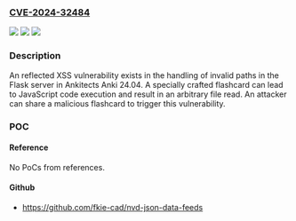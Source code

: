 ### [CVE-2024-32484](https://cve.mitre.org/cgi-bin/cvename.cgi?name=CVE-2024-32484)
![](https://img.shields.io/static/v1?label=Product&message=Anki&color=blue)
![](https://img.shields.io/static/v1?label=Version&message=%3D%2024.04%20&color=brighgreen)
![](https://img.shields.io/static/v1?label=Vulnerability&message=CWE-80%3A%20Improper%20Neutralization%20of%20Script-Related%20HTML%20Tags%20in%20a%20Web%20Page%20(Basic%20XSS)&color=brighgreen)

### Description

An reflected XSS vulnerability exists in the handling of invalid paths in the Flask server in Ankitects Anki 24.04. A specially crafted flashcard can lead to JavaScript code execution and result in an arbitrary file read. An attacker can share a malicious flashcard to trigger this vulnerability.

### POC

#### Reference
No PoCs from references.

#### Github
- https://github.com/fkie-cad/nvd-json-data-feeds


